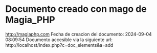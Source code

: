 # Documento creado con mago de Magia_PHP 
http://magiaphp.com 
Fecha de creacion del documento: 2024-09-04 08:09:54 
Documento accesible via la siguiente url:  
http://localhost/index.php?c=doc_elements&a=add 

